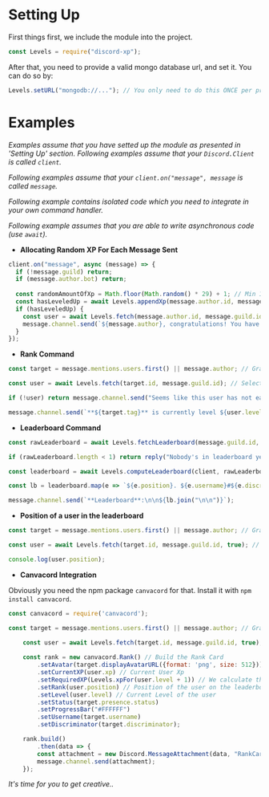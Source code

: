 
# Setting Up
First things first, we include the module into the project.
```js
const Levels = require("discord-xp");
```
After that, you need to provide a valid mongo database url, and set it. You can do so by:
```js
Levels.setURL("mongodb://..."); // You only need to do this ONCE per process.
```

# Examples
*Examples assume that you have setted up the module as presented in 'Setting Up' section.*
*Following examples assume that your `Discord.Client` is called `client`.*

*Following examples assume that your `client.on("message", message` is called `message`.*

*Following example contains isolated code which you need to integrate in your own command handler.*

*Following example assumes that you are able to write asynchronous code (use `await`).*

- **Allocating Random XP For Each Message Sent**

```js
client.on("message", async (message) => {
  if (!message.guild) return;
  if (message.author.bot) return;
  
  const randomAmountOfXp = Math.floor(Math.random() * 29) + 1; // Min 1, Max 30
  const hasLeveledUp = await Levels.appendXp(message.author.id, message.guild.id, randomAmountOfXp);
  if (hasLeveledUp) {
    const user = await Levels.fetch(message.author.id, message.guild.id);
    message.channel.send(`${message.author}, congratulations! You have leveled up to **${user.level}**. :tada:`);
  }
});
```

- **Rank Command**

```js
const target = message.mentions.users.first() || message.author; // Grab the target.

const user = await Levels.fetch(target.id, message.guild.id); // Selects the target from the database.

if (!user) return message.channel.send("Seems like this user has not earned any xp so far."); // If there isnt such user in the database, we send a message in general.

message.channel.send(`**${target.tag}** is currently level ${user.level}.`); // We show the level.
```

- **Leaderboard Command**

```js
const rawLeaderboard = await Levels.fetchLeaderboard(message.guild.id, 10); // We grab top 10 users with most xp in the current server.

if (rawLeaderboard.length < 1) return reply("Nobody's in leaderboard yet.");

const leaderboard = await Levels.computeLeaderboard(client, rawLeaderboard, true); // We process the leaderboard.

const lb = leaderboard.map(e => `${e.position}. ${e.username}#${e.discriminator}\nLevel: ${e.level}\nXP: ${e.xp.toLocaleString()}`); // We map the outputs.

message.channel.send(`**Leaderboard**:\n\n${lb.join("\n\n")}`);
```

- **Position of a user in the leaderboard**
```js
const target = message.mentions.users.first() || message.author; // Grab the target.

const user = await Levels.fetch(target.id, message.guild.id, true); // Selects the target from the database.

console.log(user.position);
```

- **Canvacord Integration**

Obviously you need the npm package `canvacord` for that. Install it with `npm install canvacord`.

```js
const canvacord = require('canvacord');

const target = message.mentions.users.first() || message.author; // Grab the target.

    const user = await Levels.fetch(target.id, message.guild.id, true); // Selects the target from the database.
    
    const rank = new canvacord.Rank() // Build the Rank Card
        .setAvatar(target.displayAvatarURL({format: 'png', size: 512}))
        .setCurrentXP(user.xp) // Current User Xp
        .setRequiredXP(Levels.xpFor(user.level + 1)) // We calculate the required Xp for the next level
        .setRank(user.position) // Position of the user on the leaderboard
        .setLevel(user.level) // Current Level of the user
        .setStatus(target.presence.status)
        .setProgressBar("#FFFFFF")
        .setUsername(target.username)
        .setDiscriminator(target.discriminator);

    rank.build()
        .then(data => {
        const attachment = new Discord.MessageAttachment(data, "RankCard.png");
        message.channel.send(attachment);
    });
```

*It's time for you to get creative..*